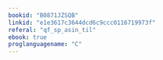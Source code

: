 ```yaml
---
bookid: "B0871JZSQB"
linkid: "e1e3617c3644dcd6c9ccc0116719973f"
referal: "qf_sp_asin_til"
ebook: true
proglanguagename: "C"
---
```

